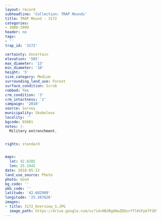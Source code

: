 ```yaml
---
layout: record
subheadline: 'Collection: TRAP Mounds'
title: TRAP Mound - 3172
categories:
- 3000-3999
header: no
tags:
- ''
trap_id: '3172'

certainty: Uncertain
elevation: '505'
max_diameter: '13'
min_diameter: '10'
height: '5'
size_category: Medium
surrounding_land_use: Forest
surface_condition: Scrub
robbed: Yes
crm_condition: '3'
crm_intactness: '2'
campaign: '2010'
source: Survey
municipality: Skobelevo
locality: ''
bgcode: DS001
notes: |-
  Military entrenchment.


rights: standard


maps:
  lat: 42.6285
  lon: 25.2442
date: 2018-05-22
land_use_source: Photo
photo: Good
bg_code: ''
akb_code: ''
latitude: '42.682989'
longitude: '25.207626'
images:
- title: 3172_Overview_S.JPG
  image_path: https://drive.google.com/uc?id=0B3Rg88wZDQscYTl6VFpkTFZKYXM
---
```

